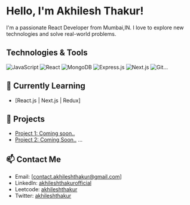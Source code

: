 # Hello, I'm Akhilesh Thakur!

I'm a passionate React Developer from Mumbai,IN. I love to explore new technologies and solve real-world problems.

## Technologies & Tools
![JavaScript](https://img.shields.io/badge/-JavaScript-000000?style=flat-square&logo=javascript&logoColor=white)
![React](https://img.shields.io/badge/-React-000000?style=flat-square&logo=react&logoColor=white)
![MongoDB](https://img.shields.io/badge/-MongoDB-000000?style=flat-square&logo=mongodb&logoColor=white)
![Express.js](https://img.shields.io/badge/-Express.js-000000?style=flat-square&logo=express&logoColor=white)
![Next.js](https://img.shields.io/badge/-Next.js-000000?style=flat-square&logo=next.js&logoColor=white)
![Git](https://img.shields.io/badge/-Git-000000?style=flat-square&logo=git&logoColor=white)...

## 🌱 Currently Learning

- [React.js | Next.js | Redux]

## 🚀 Projects

- [Project 1: Coming soon..](link-to-project)
- [Project 2: Coming Soon..](link-to-project)
...

## 📫 Contact Me

- Email: [contact.akhileshthakur@gmail.com]
- LinkedIn: [akhileshthakurofficial](https://www.linkedin.com/in/akhileshthakurofficial/)
- Leetcode: [akhileshthakur](https://leetcode.com/akhileshthakur/)
- Twitter: [akhileshthakur](https://twitter.com/_akhileshthakur)

